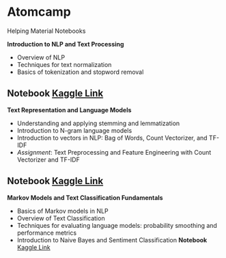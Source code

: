# Atomcamp
Helping Material Notebooks 

**Introduction to NLP and Text Processing**
*  Overview of NLP
*  Techniques for text normalization
*  Basics of tokenization and stopword removal

**Notebook** [Kaggle Link](https://www.kaggle.com/code/immuhammadumair/introduction-to-nlp-and-text-processing)
---
**Text Representation and Language Models**
*  Understanding and applying stemming and lemmatization
*  Introduction to N-gram language models
*  Introduction to vectors in NLP: Bag of Words, Count Vectorizer, and TF-IDF
*  *Assignment*: Text Preprocessing and Feature Engineering with Count Vectorizer and TF-IDF

**Notebook** [Kaggle Link](https://www.kaggle.com/code/immuhammadumair/text-representation-and-language-models)
---
**Markov Models and Text Classification Fundamentals**
*  Basics of Markov models in NLP
*  Overview of Text Classification
*  Techniques for evaluating language models: probability smoothing and performance metrics
*  Introduction to Naive Bayes and Sentiment Classification
**Notebook** [Kaggle Link](https://www.kaggle.com/code/immuhammadumair/markov-models-and-text-classification-fundamentals)
